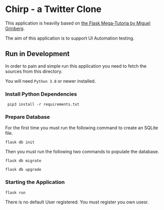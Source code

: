 # Chirp - a Twitter Clone
This application is heavilly based on 
[the Flask Mega-Tutoria by Miguel Grinberg](https://blog.miguelgrinberg.com/post/the-flask-mega-tutorial-part-i-hello-world).

The aim of this application is to support UI Automation testing.

## Run in Development
In order to pain and simple run this application you need to fetch the sources from this directory.

You will need `Python 3.8` or newer installed.

### Install Python Dependencies
```commandline
 pip3 install -r requirements.txt
```

### Prepare Database
For the first time you must run the following command to create an SQLite file.
```commandline
flask db init
```
Then you must run the following two commands to populate the database.
```commandline
flask db migrate
```

```commandline
flask db upgrade
```

### Starting the Application
```commandline
flask run
```

There is no default User registered. You must register you own usesr.